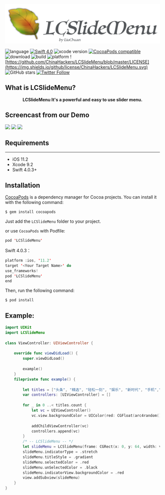 ![](https://github.com/ChinaHackers/LCSlideMenu/raw/master/Screencast/LCSlideMenu.png)

![language](https://img.shields.io/badge/language-swift-orange.svg)
[![Swift  4.0](https://img.shields.io/badge/swift-4.0+-blue.svg?style=flat)](https://developer.apple.com/swift/)
![xcode version](https://img.shields.io/badge/xcode-9+-brightgreen.svg)
[![CocoaPods compatible](https://img.shields.io/cocoapods/v/LCSlideMenu.svg)](#cocoapods) 
![download](https://img.shields.io/cocoapods/dt/LCSlideMenu.svg)
![build](https://img.shields.io/appveyor/ci/gruntjs/grunt.svg)
![platform](https://img.shields.io/cocoapods/p/LCSlideMenu.svg?style=flat)
![https://github.com/ChinaHackers/LCSlideMenu/blob/master/LICENSE](https://img.shields.io/github/license/ChinaHackers/LCSlideMenu.svg)
![GitHub stars](https://img.shields.io/github/stars/ChinaHackers/LCSlideMenu.svg?style=social&label=Stars)
[![Twitter Follow](https://img.shields.io/twitter/follow/LiuChuan_.svg?style=social)](https://twitter.com/LiuChuan_)


## What is LCSlideMenu?

<p align="center"> <b> LCSlideMenu It's a powerful and easy to use slider menu. </b></p> 


## Screencast from our Demo

![](https://github.com/ChinaHackers/LCSlideMenu/raw/master/Screencast/Screencast01.gif)
![](https://github.com/ChinaHackers/LCSlideMenu/raw/master/Screencast/Screencast02.gif)
![](https://github.com/ChinaHackers/LCSlideMenu/raw/master/Screencast/Screencast03.gif)

## Requirements
---
- iOS 11.2
- Xcode 9.2
- Swift 4.0.3+

## Installation

[CocoaPods](http://cocoapods.org/) is a dependency manager for Cocoa projects. You can install it with the following command:

```swift
$ gem install cocoapods
```


Just add the `LCSlideMenu` folder to your project.

or use `CocoaPods` with Podfile:

```swift
pod 'LCSlideMenu'
```

Swift 4.0.3：

```swift
platform :ios, '11.2'
target '<Your Target Name>' do
use_frameworks!
pod 'LCSlideMenu'
end
```


Then, run the following command:

```swift
$ pod install
```
## Example:


```swift
import UIKit
import LCSlideMenu

class ViewController: UIViewController {

    override func viewDidLoad() {
        super.viewDidLoad()

        example()
    }
    fileprivate func example() {
        
        let titles = ["头条", "精选", "轻松一刻", "娱乐", "新时代", "手机","体育", "视频", "财经", "汽车","军事", "房产", "健康", "彩票", "搞笑"]
        var controllers: [UIViewController] = []
        
        for _ in 0 ..< titles.count {
            let vc = UIViewController()
            vc.view.backgroundColor = UIColor(red: CGFloat(arc4random() % 256) / 255, green: CGFloat(arc4random() % 256) / 255, blue: CGFloat(arc4random() % 256) / 255, alpha: 1)

            addChildViewController(vc)
            controllers.append(vc)
        }
        /* -- LCSlideMenu -- */
        let slideMenu = LCSlideMenu(frame: CGRect(x: 0, y: 64, width: view.frame.width, height: 40), titles: titles, childControllers: controllers)
        slideMenu.indicatorType = .stretch
        slideMenu.titleStyle = .gradient
        slideMenu.selectedColor = .red
        slideMenu.unSelectedColor = .black
        slideMenu.indicatorView.backgroundColor = .red
        view.addSubview(slideMenu)
    }
}
```
